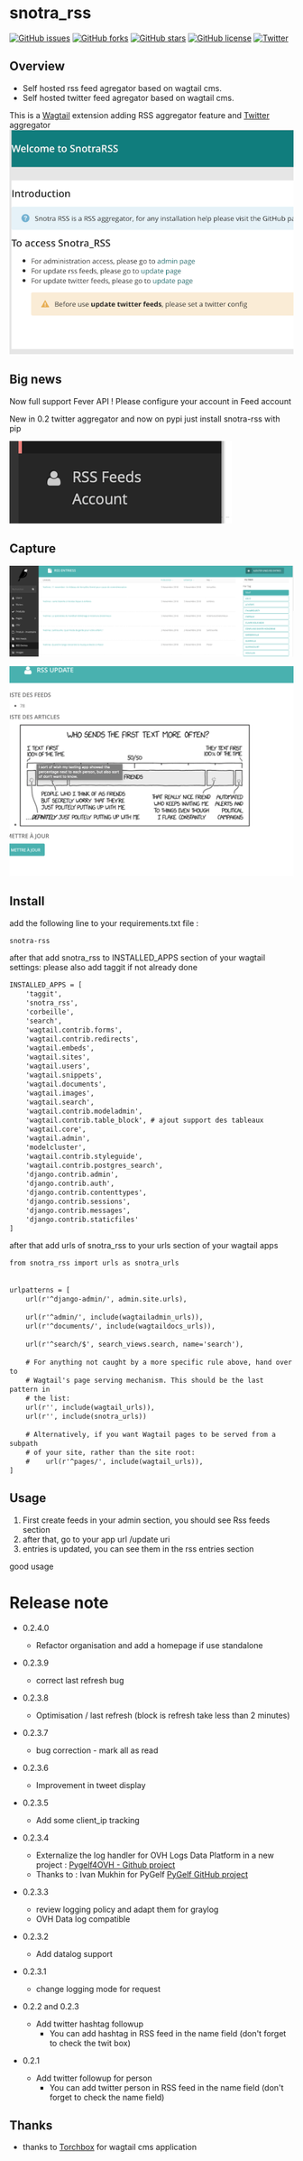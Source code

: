 # snotra_rss
[![GitHub issues](https://img.shields.io/github/issues/olopost/snotra_rss)](https://github.com/olopost/snotra_rss/issues)
[![GitHub forks](https://img.shields.io/github/forks/olopost/snotra_rss)](https://github.com/olopost/snotra_rss/network)
[![GitHub stars](https://img.shields.io/github/stars/olopost/snotra_rss)](https://github.com/olopost/snotra_rss/stargazers)
[![GitHub license](https://img.shields.io/github/license/olopost/snotra_rss)](https://github.com/olopost/snotra_rss/blob/master/LICENSE)
[![Twitter](https://img.shields.io/twitter/url?style=social)](https://twitter.com/intent/tweet?text=Wow:&url=https%3A%2F%2Fgithub.com%2Folopost%2Fsnotra_rss)
## Overview
 - Self hosted rss feed agregator based on wagtail cms.
 - Self hosted twitter feed agregator based on wagtail cms.

This is a [Wagtail](https://wagtail.io) extension adding RSS aggregator feature and [Twitter](https://twitter.com) aggregator
![home](doc/home.png)

## Big news
Now full support Fever API !
Please configure your account in Feed account


New in 0.2 twitter aggregator
and now on pypi just install snotra-rss with pip

![feed account](doc/feed%20account.png)


## Capture
![capture](doc/entries.png)


![capture of article](doc/article.png)



## Install
add the following line to your requirements.txt file :
````
snotra-rss
````

after that add snotra_rss to INSTALLED_APPS section of your wagtail settings:
please also add taggit if not already done
````
INSTALLED_APPS = [
    'taggit',
    'snotra_rss',
    'corbeille',
    'search',
    'wagtail.contrib.forms',
    'wagtail.contrib.redirects',
    'wagtail.embeds',
    'wagtail.sites',
    'wagtail.users',
    'wagtail.snippets',
    'wagtail.documents',
    'wagtail.images',
    'wagtail.search',
    'wagtail.contrib.modeladmin',
    'wagtail.contrib.table_block', # ajout support des tableaux
    'wagtail.core',
    'wagtail.admin',
    'modelcluster',
    'wagtail.contrib.styleguide',
    'wagtail.contrib.postgres_search',
    'django.contrib.admin',
    'django.contrib.auth',
    'django.contrib.contenttypes',
    'django.contrib.sessions',
    'django.contrib.messages',
    'django.contrib.staticfiles'
]
````

after that add urls of snotra_rss to your urls section of your wagtail apps

````
from snotra_rss import urls as snotra_urls


urlpatterns = [
    url(r'^django-admin/', admin.site.urls),

    url(r'^admin/', include(wagtailadmin_urls)),
    url(r'^documents/', include(wagtaildocs_urls)),

    url(r'^search/$', search_views.search, name='search'),

    # For anything not caught by a more specific rule above, hand over to
    # Wagtail's page serving mechanism. This should be the last pattern in
    # the list:
    url(r'', include(wagtail_urls)),
    url(r'', include(snotra_urls))

    # Alternatively, if you want Wagtail pages to be served from a subpath
    # of your site, rather than the site root:
    #    url(r'^pages/', include(wagtail_urls)),
]
````

## Usage
1. First create feeds in your admin section, you should see Rss feeds section
2. after that, go to your app url /update uri
3. entries is updated, you can see them in the rss entries section

good usage


# Release note
 - 0.2.4.0
   * Refactor organisation and add a homepage if use standalone
 - 0.2.3.9
   * correct last refresh bug
 - 0.2.3.8
   * Optimisation / last refresh (block is refresh take less than 2 minutes)
 - 0.2.3.7
   * bug correction - mark all as read
 - 0.2.3.6
   * Improvement in tweet display
 - 0.2.3.5
   * Add some client_ip tracking
 - 0.2.3.4
   * Externalize the log handler for OVH  Logs Data Platform in a new project : [Pygelf4OVH - Github project](https://github.com/olopost/pygelf4ovh.git)
   * Thanks to : Ivan Mukhin for PyGelf [PyGelf GitHub project](https://github.com/keeprocking/pygelf)
 - 0.2.3.3
   * review logging policy and adapt them for graylog
   * OVH Data log compatible
 - 0.2.3.2
   * Add datalog support
 - 0.2.3.1
   * change logging mode for request
 - 0.2.2 and 0.2.3
   * Add twitter hashtag followup
     - You can add hashtag in RSS feed in the name field (don't forget to check the twit box)
 
 - 0.2.1
   * Add twitter followup for person
     - You can add twitter person in RSS feed in the name field (don't forget to check the name field)
     

## Thanks
- thanks to [Torchbox](https://www.torchbox.com) for wagtail cms application